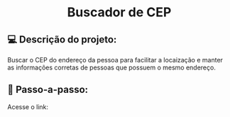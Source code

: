 <h1 align="center"> Buscador de CEP </h1>


## 💻 Descrição do projeto: 
  Buscar o CEP do endereço da pessoa para facilitar a locaização e manter as informações corretas de pessoas que possuem o mesmo endereço.
  
## 🚀 Passo-a-passo:

Acesse o link: <br>
